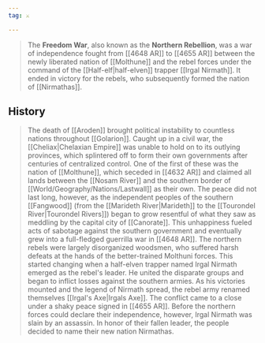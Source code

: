 ```yaml
---
tag: ⚔️

---
```

> The **Freedom War**, also known as the **Northern Rebellion**, was a war of independence fought from [[4648 AR]] to [[4655 AR]] between the newly liberated nation of [[Molthune]] and the rebel forces under the command of the [[Half-elf|half-elven]] trapper [[Irgal Nirmath]]. It ended in victory for the rebels, who subsequently formed the nation of [[Nirmathas]].


## History

> The death of [[Aroden]] brought political instability to countless nations throughout [[Golarion]]. Caught up in a civil war, the [[Cheliax|Chelaxian Empire]] was unable to hold on to its outlying provinces, which splintered off to form their own governments after centuries of centralized control. One of the first of these was the nation of [[Molthune]], which seceded in [[4632 AR]] and claimed all lands between the [[Nosam River]] and the southern border of [[World/Geography/Nations/Lastwall]] as their own. The peace did not last long, however, as the independent peoples of the southern [[Fangwood]] (from the [[Marideth River|Marideth]] to the [[Tourondel River|Tourondel Rivers]]) began to grow resentful of what they saw as meddling by the capital city of [[Canorate]]. This unhappiness fueled acts of sabotage against the southern government and eventually grew into a full-fledged guerrilla war in [[4648 AR]].
> The northern rebels were largely disorganized woodsmen, who suffered harsh defeats at the hands of the better-trained Molthuni forces. This started changing when a half-elven trapper named Irgal Nirmath emerged as the rebel's leader. He united the disparate groups and began to inflict losses against the southern armies. As his victories mounted and the legend of Nirmath spread, the rebel army renamed themselves [[Irgal's Axe|Irgals Axe]]. The conflict came to a close under a shaky peace signed in [[4655 AR]]. Before the northern forces could declare their independence, however, Irgal Nirmath was slain by an assassin. In honor of their fallen leader, the people decided to name their new nation Nirmathas.








